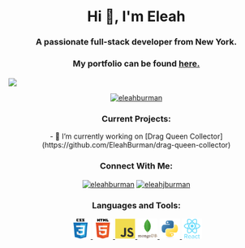 <h1 align="center">Hi 👋, I'm Eleah</h1>
<h3 align="center">A passionate full-stack developer from New York.</h3>
<h3 align="center">My portfolio can be found <a href="https://eleahburmanportfolio.fly.dev/">here.</a></h3>

<img align="center" src="https://imgur.com/a/eGP80Uz"/>

<p align="center"> <a href="https://github.com/ryo-ma/github-profile-trophy"><img src="https://github-profile-trophy.vercel.app/?username=eleahburman" alt="eleahburman" /></a> </p>

<h3 align="center">Current Projects:</h3>
<p align="center">- 🔭 I’m currently working on [Drag Queen Collector](https://github.com/EleahBurman/drag-queen-collector)</p>

<h3 align="center">Connect With Me:</h3>
<p align="center">
<a href="https://linkedin.com/in/eleahburman" target="blank"><img align="center" src="https://raw.githubusercontent.com/rahuldkjain/github-profile-readme-generator/master/src/images/icons/Social/linked-in-alt.svg" alt="eleahburman" height="30" width="40" /></a>
<a href="https://fb.com/eleahjburman" target="blank"><img align="center" src="https://raw.githubusercontent.com/rahuldkjain/github-profile-readme-generator/master/src/images/icons/Social/facebook.svg" alt="eleahjburman" height="30" width="40" /></a>
</p>

<h3 align="center">Languages and Tools:</h3>
<p align="center"> <a href="https://www.w3schools.com/css/" target="_blank" rel="noreferrer"> <img src="https://raw.githubusercontent.com/devicons/devicon/master/icons/css3/css3-original-wordmark.svg" alt="css3" width="40" height="40"/> </a><a href="https://www.w3.org/html/" target="_blank" rel="noreferrer"> <img src="https://raw.githubusercontent.com/devicons/devicon/master/icons/html5/html5-original-wordmark.svg" alt="html5" width="40" height="40"/> </a> <a href="https://developer.mozilla.org/en-US/docs/Web/JavaScript" target="_blank" rel="noreferrer"> <img src="https://raw.githubusercontent.com/devicons/devicon/master/icons/javascript/javascript-original.svg" alt="javascript" width="40" height="40"/> </a> <a href="https://www.mongodb.com/" target="_blank" rel="noreferrer"> <img src="https://raw.githubusercontent.com/devicons/devicon/master/icons/mongodb/mongodb-original-wordmark.svg" alt="mongodb" width="40" height="40"/> </a> <a href="https://www.python.org" target="_blank" rel="noreferrer"> <img src="https://raw.githubusercontent.com/devicons/devicon/master/icons/python/python-original.svg" alt="python" width="40" height="40"/> </a> <a href="https://reactjs.org/" target="_blank" rel="noreferrer"> <img src="https://raw.githubusercontent.com/devicons/devicon/master/icons/react/react-original-wordmark.svg" alt="react" width="40" height="40"/> </a> </p>

